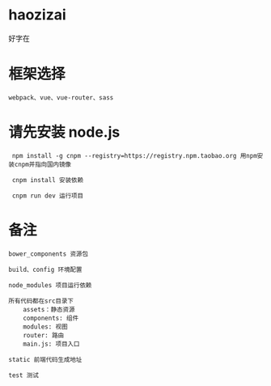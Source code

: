 # haozizai
好字在

# 框架选择
	webpack、vue、vue-router、sass

# 请先安装 node.js

	 npm install -g cnpm --registry=https://registry.npm.taobao.org 用npm安装cnpm并指向国内镜像

	 cnpm install 安装依赖

	 cnpm run dev 运行项目

# 备注
	
	bower_components 资源包

	build、config 环境配置

	node_modules 项目运行依赖

	所有代码都在src目录下
		assets：静态资源
		components: 组件
		modules: 视图
		router: 路由
		main.js: 项目入口

	static 前端代码生成地址

	test 测试